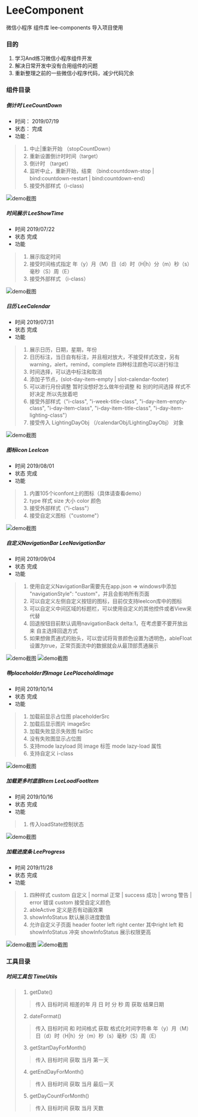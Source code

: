 # LeeComponent
 微信小程序 组件库 lee-components 导入项目使用
 
 ### 目的
 1. 学习And练习微信小程序组件开发
 2. 解决日常开发中没有合用组件的问题
 3. 重新整理之前的一些微信小程序代码，减少代码冗余
 
 ### 组件目录
 ##### 倒计时 LeeCountDown
 * 时间：
  2019/07/19
 * 状态：
  完成
 * 功能：
  > 1. 中止|重新开始 （stopCountDown）
  > 2. 重新设置倒计时时间（target）
  > 3. 倒计时 （target）
  > 4. 监听中止，重新开始，结束 （bind:countdown-stop | bind:countdown-restart | bind:countdown-end）
  > 5. 接受外部样式（i-class)
  
  ![demo截图](https://github.com/leeboo741/ImageRepository/blob/master/WXLeeComponent/countDown.png)
  
 ##### 时间展示 LeeShowTime
 * 时间
  2019/07/22
 * 状态
  完成
 * 功能
  > 1. 展示指定时间
  > 2. 接受时间格式指定 年（y）月（M）日（d）时（H|h）分（m）秒（s）毫秒（S）周（E）
  > 3. 接受外部样式 （i-class）
  
  ![demo截图](https://github.com/leeboo741/ImageRepository/blob/master/WXLeeComponent/showTime.png)
  
 ##### 日历 LeeCalendar
 * 时间
  2019/07/31
 * 状态
  完成
 * 功能
  > 1. 展示日历，日期，星期，年份
  > 2. 日历标注，当日自有标注，并且相对放大，不接受样式改变，另有warning，alert，remind，complete 四种标注颜色可以进行标注
  > 3. 时间选择，可以选中标注和取消
  > 4. 添加子节点，(slot-day-item-empty | slot-calendar-footer)
  > 5. 可以进行月份调整 暂时没想好怎么做年份调整 和 别的时间选择 样式不好决定 所以先放着吧
  > 6. 接受外部样式（"i-class", "i-week-title-class", "i-day-item-empty-class", "i-day-item-class", "i-day-item-title-class", "i-day-item-lighting-class"）
  > 7. 接受传入 LightingDayObj （/calendarObj/LightingDayObj） 对象
  
  ![demo截图](https://github.com/leeboo741/ImageRepository/blob/master/WXLeeComponent/calendar.png)
  
 ##### 图标icon LeeIcon
 * 时间
  2019/08/01
 * 状态
  完成
 * 功能
  > 1. 内置105个iconfont上的图标（具体请查看demo）
  > 2. type 样式 size 大小 color 颜色
  > 3. 接受外部样式（"i-class"）
  > 4. 接受自定义图标（"custome"）
  
  ![demo截图](https://github.com/leeboo741/ImageRepository/blob/master/WXLeeComponent/icon.png)
  
  ##### 自定义NavigationBar LeeNavigationBar
 * 时间
  2019/09/04
 * 状态
  完成
 * 功能
  > 1. 使用自定义NavigationBar需要先在app.json => windows中添加 "navigationStyle": "custom"，并且会影响所有页面
  > 2. 可以自定义左侧自定义按钮的图标，目前仅支持leeIcon库中的图标
  > 3. 可以自定义中间区域的标题栏，可以使用自定义的其他控件或者View来代替
  > 4. 回退按钮目前默认调用navigationBack delta:1，在考虑要不要开放出来 自主选择回退方式
  > 5. 如果想做贯通式的抬头，可以尝试将背景颜色设置为透明色，ableFloat设置为true，正常页面流中的数据就会从最顶部贯通展示
  
  ![demo截图](https://github.com/leeboo741/ImageRepository/blob/master/WXLeeComponent/navigationBar_1.png)
  ![demo截图](https://github.com/leeboo741/ImageRepository/blob/master/WXLeeComponent/navigationBar_2.png)
  
  ##### 带placeholder的image LeePlaceholdImage
 * 时间
  2019/10/14
 * 状态
  完成
 * 功能
  > 1. 加载前显示占位图 placeholderSrc
  > 2. 加载后显示图片 imageSrc
  > 3. 加载失败显示失败图 failSrc
  > 4. 没有失败图显示占位图
  > 5. 支持mode lazyload 同 image 标签 mode lazy-load 属性
  > 6. 支持自定义 i-class
  
  ![demo截图](https://github.com/leeboo741/ImageRepository/blob/master/WXLeeComponent/placeholderImage.png)
  
  ##### 加载更多时底部item LeeLoadFootItem 
 * 时间
  2019/10/16
 * 状态
  完成
 * 功能
  > 1. 传入loadState控制状态
  
  ![demo截图](https://github.com/leeboo741/ImageRepository/blob/master/WXLeeComponent/loadFootItem.gif)
  
  ##### 加载进度条 LeeProgress 
 * 时间
  2019/11/28
 * 状态
  完成
 * 功能
  > 1. 四种样式 custom 自定义 | normal 正常 | success 成功 | wrong 警告 | error 错误 custom 接受自定义颜色
  > 2. ableActive 定义是否有动画效果
  > 3. showInfoStatus 默认展示进度数值
  > 4. 允许自定义子页面 header footer left right center  其中right left 和 showInfoStatus 冲突 showInfoStatus 展示权限更高
  
  ![demo截图](https://github.com/leeboo741/ImageRepository/blob/master/WXLeeComponent/progress(1).jpg)
  ![demo截图](https://github.com/leeboo741/ImageRepository/blob/master/WXLeeComponent/progress(2).jpg)
  
  ### 工具目录
  ##### 时间工具包 TimeUtils
  > 1. getDate() 
  >> 传入 目标时间 相差的年 月 日 时 分 秒 周 获取 结果日期
  > 2. dateFormat()
  >> 传入 目标时间 和 时间格式 获取 格式化时间字符串 年（y）月（M）日（d）时（H|h）分（m）秒（s）毫秒（S）周（E）
  > 3. getStartDayForMonth()
  >> 传入 目标时间 获取 当月 第一天
  > 4. getEndDayForMonth()
  >> 传入 目标时间 获取 当月 最后一天
  > 5. getDayCountForMonth()
  >> 传入 目标时间 获取 当月 天数
